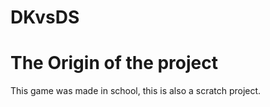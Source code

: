 # DKvsDS
# The Origin of the project
This game was made in school, this is also a scratch project.
#
